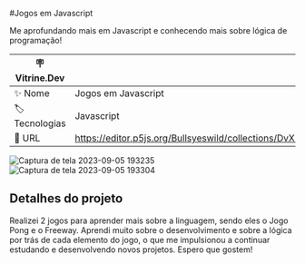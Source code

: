 #Jogos em Javascript

Me aprofundando mais em Javascript e conhecendo mais sobre lógica de programação!

| :placard: Vitrine.Dev |     |
| -------------  | --- |
| :sparkles: Nome        | Jogos em Javascript
| :label: Tecnologias | Javascript
| :rocket: URL         | https://editor.p5js.org/Bullsyeswild/collections/DvXUaKEHU

<!-- Inserir imagem com a #vitrinedev ao final do link -->
![Captura de tela 2023-09-05 193235](https://github.com/Bullsyeswild/Jogos_Javascript/assets/127852691/333ae246-dfc0-4686-8685-1fa32410770f#vitrinedev)
![Captura de tela 2023-09-05 193304](https://github.com/Bullsyeswild/Jogos_Javascript/assets/127852691/1a6ec09f-ad10-44e0-956e-72326eabf3ab#vitrinedev)

## Detalhes do projeto

Realizei 2 jogos para aprender mais sobre a linguagem, sendo eles o Jogo Pong e o Freeway. 
Aprendi muito sobre o desenvolvimento e sobre a lógica por trás de cada elemento do jogo, o que me impulsionou 
a continuar estudando e desenvolvendo novos projetos. Espero que gostem!
